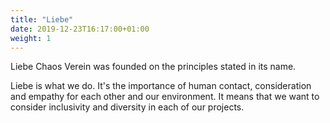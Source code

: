 ```yaml
---
title: "Liebe"
date: 2019-12-23T16:17:00+01:00
weight: 1
---
```


Liebe Chaos Verein was founded on the principles stated in its name. 

Liebe is what we do. It's the importance of human contact, consideration and 
empathy for each other and our environment. It means that we want to consider
inclusivity and diversity in each of our projects.